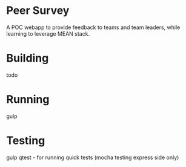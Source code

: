 # Peer Survey
A POC webapp to provide feedback to teams and team leaders, while learning to leverage MEAN stack.

# Building
todo

# Running
gulp

# Testing
gulp qtest - for running quick tests (mocha testing express side only)
